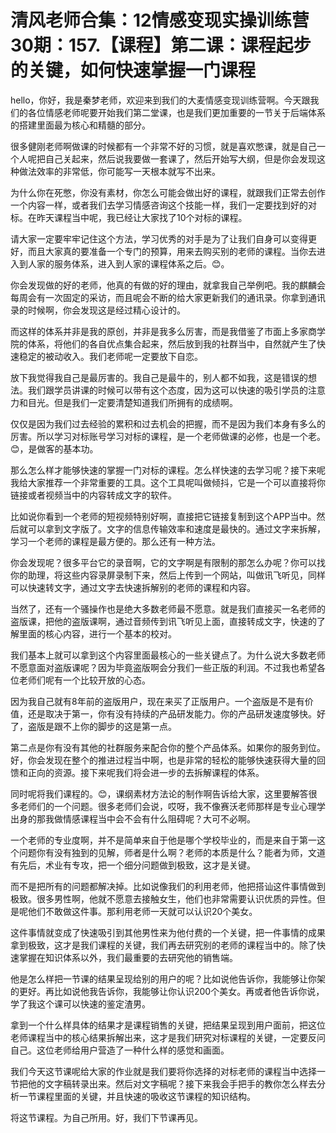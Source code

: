# 清风老师合集：12情感变现实操训练营30期：157.【课程】第二课：课程起步的关键，如何快速掌握一门课程

hello，你好，我是秦梦老师，欢迎来到我们的大麦情感变现训练营啊。今天跟我们的各位情感老师呢要开始我们第二堂课，也是我们更加重要的一节关于后端体系的搭建里面最为核心和精髓的部分。

很多健刚老师啊做课的时候都有一个非常不好的习惯，就是喜欢憋课，就是自己一个人呢把自己关起来，然后说我要做一套课了，然后开始写大纲，但是你会发现这种做法效率的非常低，你可能写一天根本就写不出来。

为什么你在死憋，你没有素材，你怎么可能会做出好的课程，就跟我们正常去创作一个内容一样，或者我们去学习情感咨询这个技能一样，我们一定要找到好的对标。在昨天课程当中呢，我已经让大家找了10个对标的课程。

请大家一定要牢牢记住这个方法，学习优秀的对手是为了让我们自身可以变得更好，而且大家真的要准备一个专门的预算，用来去购买别的老师的课程。当你去进入到人家的服务体系，进入到人家的课程体系之后。😊。

你会发现做的好的老师，他真的有做的好的理由，就拿我自己举例吧。我的麒麟会每周会有一次固定的采访，而且呢会不断的给大家更新我们的通讯录。你拿到通讯录的时候啊，你会发现这是经过精心设计的。

而这样的体系并非是我的原创，并非是我多么厉害，而是我借鉴了市面上多家商学院的体系，将他们的各自优点集合起来，然后放到我的社群当中，自然就产生了快速稳定的被动收入。我们老师呢一定要放下自恋。

放下我觉得我自己是最厉害的。我自己是最牛的，别人都不如我，这是错误的想法。我们跟学员讲课的时候可以带有这个态度，因为这可以快速的吸引学员的注意力和目光。但是我们一定要清楚知道我们所拥有的成绩啊。

仅仅是因为我们过去经验的累积和过去机会的把握，而不是因为我们本身有多么的厉害。所以学习对标账号学习对标的课程，是一个老师做课的必修，也是一个老。😊，是做客的基本功。

那么怎么样才能够快速的掌握一门对标的课程。怎么样快速的去学习呢？接下来呢我给大家推荐一个非常重要的工具。这个工具呢叫做倾抖，它是一个可以直接将你链接或者视频当中的内容转成文字的软件。

比如说你看到一个老师的短视频特别好啊，直接把它链接复制到这个APP当中。然后就可以拿到文字版了。文字的信息传输效率和速度是最快的。通过文字来拆解，学习一个老师的课程是最方便的。那么还有一种方法。

你会发现呢？很多平台它的录音啊，它的文字啊是有限制的那怎么办呢？你可以找你的助理，将这些内容录屏录制下来，然后上传到一个网站，叫做讯飞听见，同样可以快速转文字，通过文字去快速拆解别的老师的课程和内容。

当然了，还有一个骚操作也是绝大多数老师最不愿意。就是我们直接买一名老师的盗版课，把他的盗版课啊，通过音频传到讯飞听见上面，直接转成文字，快速的了解里面的核心内容，进行一个基本的校对。

我们基本上就可以拿到这个内容里面最核心的一些关键点了。为什么说大多数老师不愿意面对盗版课呢？因为毕竟盗版啊会分我们一些正版的利润。不过我也希望各位老师们呢有一个比较开放的心态。

因为我自己就有8年前的盗版用户，现在来买了正版用户。一个盗版是不是有价值，还是取决于第一，你有没有持续的产品研发能力。你的产品研发速度够快。好了，盗版是跟不上你的脚步的这是第一点。

第二点是你有没有其他的社群服务来配合你的整个产品体系。如果你的服务到位。好，你会发现在整个的推进过程当中啊，也是非常的轻松的能够快速获得大量的回馈和正向的资源。接下来呢我们将会进一步的去拆解课程的体系。

同时呢将我们课程的。😊，课纲素材方法论的制作啊告诉给大家，这里要解答很多老师们的一个问题。很多老师们会说，哎呀，我不像赛沃老师那样是专业心理学出身的那我做情感课程当中会不会有什么阻碍呢？大可不必啊。

一个老师的专业度啊，并不是简单来自于他是哪个学校毕业的，而是来自于第一这个问题你有没有独到的见解，师者是什么啊？老师的本质是什么？能者为师，文道有先后，术业有专攻，把一个细分问题做到极致，这才是关键。

而不是把所有的问题都解决掉。比如说像我们的利用老师，他把搭讪这件事情做到极致。很多男性啊，他就不愿意去接触女生，他们也非常需要认识优质的异性。但是呢他们不敢做这件事。那利用老师一天就可以认识20个美女。

这件事情就变成了快速吸引到其他男性来为他付费的一个关键，把一件事情的成果拿到极致，这才是我们课程的关键，我们再去研究别的老师的课程当中的。除了快速掌握在知识体系以外，我们最重要的去研究他的销售端。

他是怎么样把一节课的结果呈现给别的用户的呢？比如说他告诉你，我能够让你架的更好。再比如说他我告诉你，我能够让你认识200个美女。再或者他告诉你说，学了我这个课可以快速的鉴定渣男。

拿到一个什么样具体的结果才是课程销售的关键，把结果呈现到用户面前，把这位老师课程当中的核心结果拆解出来，这才是我们研究对标课程的关键，一定要反问自己。这位老师给用户营造了一种什么样的感觉和画面。

我们今天这节课呢给大家的作业就是我们要将你选择的对标老师的课程当中选择一节把他的文字稿转录出来。然后对文字稿呢？接下来我会手把手的教你怎么样去分析一节课程里面的关键，并且快速的吸收这节课程的知识结构。

将这节课程。为自己所用。好，我们下节课再见。